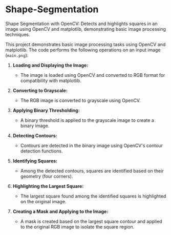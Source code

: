 # Shape-Segmentation
Shape Segmentation with OpenCV: Detects and highlights squares in an image using OpenCV and matplotlib, demonstrating basic image processing techniques.

This project demonstrates basic image processing tasks using OpenCV and matplotlib. The code performs the following operations on an input image (`main.png`):

1. **Loading and Displaying the Image:**
   - The image is loaded using OpenCV and converted to RGB format for compatibility with matplotlib.

2. **Converting to Grayscale:**
   - The RGB image is converted to grayscale using OpenCV.

3. **Applying Binary Thresholding:**
   - A binary threshold is applied to the grayscale image to create a binary image.

4. **Detecting Contours:**
   - Contours are detected in the binary image using OpenCV's contour detection functions.

5. **Identifying Squares:**
   - Among the detected contours, squares are identified based on their geometry (four corners).

6. **Highlighting the Largest Square:**
   - The largest square found among the identified squares is highlighted on the original image.

7. **Creating a Mask and Applying to the Image:**
   - A mask is created based on the largest square contour and applied to the original RGB image to isolate the square region.


